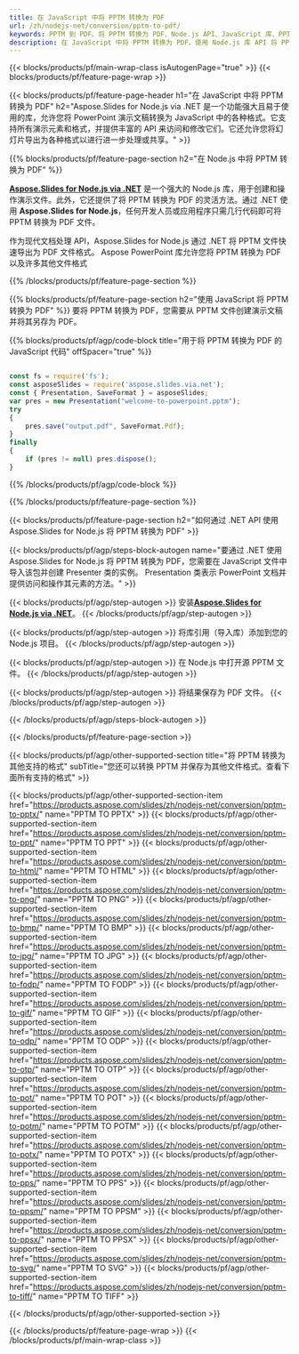 ```yaml
---
title: 在 JavaScript 中将 PPTM 转换为 PDF
url: /zh/nodejs-net/conversion/pptm-to-pdf/
keywords: PPTM 到 PDF、将 PPTM 转换为 PDF、Node.js API、JavaScript 库、PPTM、PDF
description: 在 JavaScript 中将 PPTM 转换为 PDF。使用 Node.js 库 API 将 PPTM 文件转换为 PDF
---
```


{{< blocks/products/pf/main-wrap-class isAutogenPage="true" >}}
{{< blocks/products/pf/feature-page-wrap >}}

{{< blocks/products/pf/feature-page-header h1="在 JavaScript 中将 PPTM 转换为 PDF" h2="Aspose.Slides for Node.js via .NET 是一个功能强大且易于使用的库，允许您将 PowerPoint 演示文稿转换为 JavaScript 中的各种格式。它支持所有演示元素和格式，并提供丰富的 API 来访问和修改它们。它还允许您将幻灯片导出为各种格式以进行进一步处理或共享。" >}}

{{% blocks/products/pf/feature-page-section h2="在 Node.js 中将 PPTM 转换为 PDF" %}}

[**Aspose.Slides for Node.js via .NET**](https://products.aspose.com/slides/zh/nodejs-net/) 是一个强大的 Node.js 库，用于创建和操作演示文件。此外，它还提供了将 PPTM 转换为 PDF 的灵活方法。通过 .NET 使用 **Aspose.Slides for Node.js**，任何开发人员或应用程序只需几行代码即可将 PPTM 转换为 PDF 文件。

作为现代文档处理 API，Aspose.Slides for Node.js 通过 .NET 将 PPTM 文件快速导出为 PDF 文件格式。 Aspose PowerPoint 库允许您将 PPTM 转换为 PDF 以及许多其他文件格式

{{% /blocks/products/pf/feature-page-section %}}

{{% blocks/products/pf/feature-page-section  h2="使用 JavaScript 将 PPTM 转换为 PDF" %}}
要将 PPTM 转换为 PDF，您需要从 PPTM 文件创建演示文稿并将其另存为 PDF。

{{% blocks/products/pf/agp/code-block title="用于将 PPTM 转换为 PDF 的 JavaScript 代码" offSpacer="true" %}}

```javascript

const fs = require('fs');
const asposeSlides = require('aspose.slides.via.net');
const { Presentation, SaveFormat } = asposeSlides;
var pres = new Presentation("welcome-to-powerpoint.pptm");
try
{
    pres.save("output.pdf", SaveFormat.Pdf);
}
finally
{
    if (pres != null) pres.dispose();
}
```


{{% /blocks/products/pf/agp/code-block %}}

{{% /blocks/products/pf/feature-page-section %}}

{{< blocks/products/pf/feature-page-section  h2="如何通过 .NET API 使用 Aspose.Slides for Node.js 将 PPTM 转换为 PDF" >}}

{{< blocks/products/pf/agp/steps-block-autogen name="要通过 .NET 使用 Aspose.Slides for Node.js 将 PPTM 转换为 PDF，您需要在 JavaScript 文件中导入该包并创建 Presenter 类的实例。 Presentation 类表示 PowerPoint 文档并提供访问和操作其元素的方法。" >}}

{{< blocks/products/pf/agp/step-autogen >}}
安装[**Aspose.Slides for Node.js via .NET**](https://products.aspose.com/slides/zh/nodejs-net/)。
{{< /blocks/products/pf/agp/step-autogen >}}

{{< blocks/products/pf/agp/step-autogen >}}
将库引用（导入库）添加到您的 Node.js 项目。
{{< /blocks/products/pf/agp/step-autogen >}}

{{< blocks/products/pf/agp/step-autogen >}}
在 Node.js 中打开源 PPTM 文件。
{{< /blocks/products/pf/agp/step-autogen >}}

{{< blocks/products/pf/agp/step-autogen >}}
将结果保存为 PDF 文件。
{{< /blocks/products/pf/agp/step-autogen >}}

{{< /blocks/products/pf/agp/steps-block-autogen >}}

{{< /blocks/products/pf/feature-page-section >}}

{{< blocks/products/pf/agp/other-supported-section title="将 PPTM 转换为其他支持的格式" subTitle="您还可以转换 PPTM 并保存为其他文件格式。查看下面所有支持的格式" >}}

{{< blocks/products/pf/agp/other-supported-section-item href="https://products.aspose.com/slides/zh/nodejs-net/conversion/pptm-to-pptx/" name="PPTM TO PPTX" >}}
{{< blocks/products/pf/agp/other-supported-section-item href="https://products.aspose.com/slides/zh/nodejs-net/conversion/pptm-to-ppt/" name="PPTM TO PPT" >}}
{{< blocks/products/pf/agp/other-supported-section-item href="https://products.aspose.com/slides/zh/nodejs-net/conversion/pptm-to-html/" name="PPTM TO HTML" >}}
{{< blocks/products/pf/agp/other-supported-section-item href="https://products.aspose.com/slides/zh/nodejs-net/conversion/pptm-to-png/" name="PPTM TO PNG" >}}
{{< blocks/products/pf/agp/other-supported-section-item href="https://products.aspose.com/slides/zh/nodejs-net/conversion/pptm-to-bmp/" name="PPTM TO BMP" >}}
{{< blocks/products/pf/agp/other-supported-section-item href="https://products.aspose.com/slides/zh/nodejs-net/conversion/pptm-to-jpg/" name="PPTM TO JPG" >}}
{{< blocks/products/pf/agp/other-supported-section-item href="https://products.aspose.com/slides/zh/nodejs-net/conversion/pptm-to-fodp/" name="PPTM TO FODP" >}}
{{< blocks/products/pf/agp/other-supported-section-item href="https://products.aspose.com/slides/zh/nodejs-net/conversion/pptm-to-gif/" name="PPTM TO GIF" >}}
{{< blocks/products/pf/agp/other-supported-section-item href="https://products.aspose.com/slides/zh/nodejs-net/conversion/pptm-to-odp/" name="PPTM TO ODP" >}}
{{< blocks/products/pf/agp/other-supported-section-item href="https://products.aspose.com/slides/zh/nodejs-net/conversion/pptm-to-otp/" name="PPTM TO OTP" >}}
{{< blocks/products/pf/agp/other-supported-section-item href="https://products.aspose.com/slides/zh/nodejs-net/conversion/pptm-to-pot/" name="PPTM TO POT" >}}
{{< blocks/products/pf/agp/other-supported-section-item href="https://products.aspose.com/slides/zh/nodejs-net/conversion/pptm-to-potm/" name="PPTM TO POTM" >}}
{{< blocks/products/pf/agp/other-supported-section-item href="https://products.aspose.com/slides/zh/nodejs-net/conversion/pptm-to-potx/" name="PPTM TO POTX" >}}
{{< blocks/products/pf/agp/other-supported-section-item href="https://products.aspose.com/slides/zh/nodejs-net/conversion/pptm-to-pps/" name="PPTM TO PPS" >}}
{{< blocks/products/pf/agp/other-supported-section-item href="https://products.aspose.com/slides/zh/nodejs-net/conversion/pptm-to-ppsm/" name="PPTM TO PPSM" >}}
{{< blocks/products/pf/agp/other-supported-section-item href="https://products.aspose.com/slides/zh/nodejs-net/conversion/pptm-to-ppsx/" name="PPTM TO PPSX" >}}
{{< blocks/products/pf/agp/other-supported-section-item href="https://products.aspose.com/slides/zh/nodejs-net/conversion/pptm-to-svg/" name="PPTM TO SVG" >}}
{{< blocks/products/pf/agp/other-supported-section-item href="https://products.aspose.com/slides/zh/nodejs-net/conversion/pptm-to-tiff/" name="PPTM TO TIFF" >}}


{{< /blocks/products/pf/agp/other-supported-section >}}

{{< /blocks/products/pf/feature-page-wrap >}}
{{< /blocks/products/pf/main-wrap-class >}}